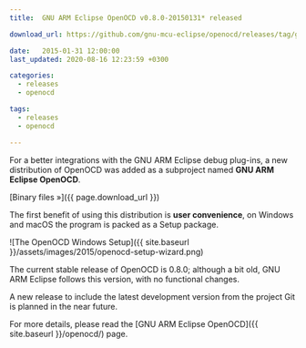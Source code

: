 ```yaml
---
title:  GNU ARM Eclipse OpenOCD v0.8.0-20150131* released

download_url: https://github.com/gnu-mcu-eclipse/openocd/releases/tag/gae-0.8.0-20150131

date:   2015-01-31 12:00:00
last_updated: 2020-08-16 12:23:59 +0300

categories:
  - releases
  - openocd

tags:
  - releases
  - openocd

---
```


For a better integrations with the GNU ARM Eclipse debug plug-ins, a new distribution of OpenOCD was added as a subproject named **GNU ARM Eclipse OpenOCD**.

[Binary files »]({{ page.download_url }})

The first benefit of using this distribution is **user convenience**, on Windows and macOS the program is packed as a Setup package.

![The OpenOCD Windows Setup]({{ site.baseurl }}/assets/images/2015/openocd-setup-wizard.png)

The current stable release of OpenOCD is 0.8.0; although a bit old, GNU ARM Eclipse follows this version, with no functional changes.

A new release to include the latest development version from the project Git is planned in the near future.

For more details, please read the [GNU ARM Eclipse OpenOCD]({{ site.baseurl }}/openocd/) page.
